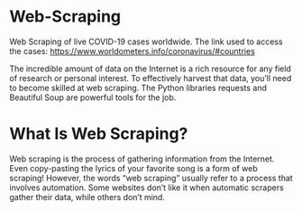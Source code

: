 # Web-Scraping
Web Scraping of live COVID-19 cases worldwide. The link used to access the cases: https://www.worldometers.info/coronavirus/#countries

The incredible amount of data on the Internet is a rich resource for any field of research or personal interest. To effectively harvest that data, you’ll need to become skilled at web scraping. The Python libraries requests and Beautiful Soup are powerful tools for the job. 

# What Is Web Scraping?

Web scraping is the process of gathering information from the Internet. Even copy-pasting the lyrics of your favorite song is a form of web scraping! However, the words “web scraping” usually refer to a process that involves automation. Some websites don’t like it when automatic scrapers gather their data, while others don’t mind.
